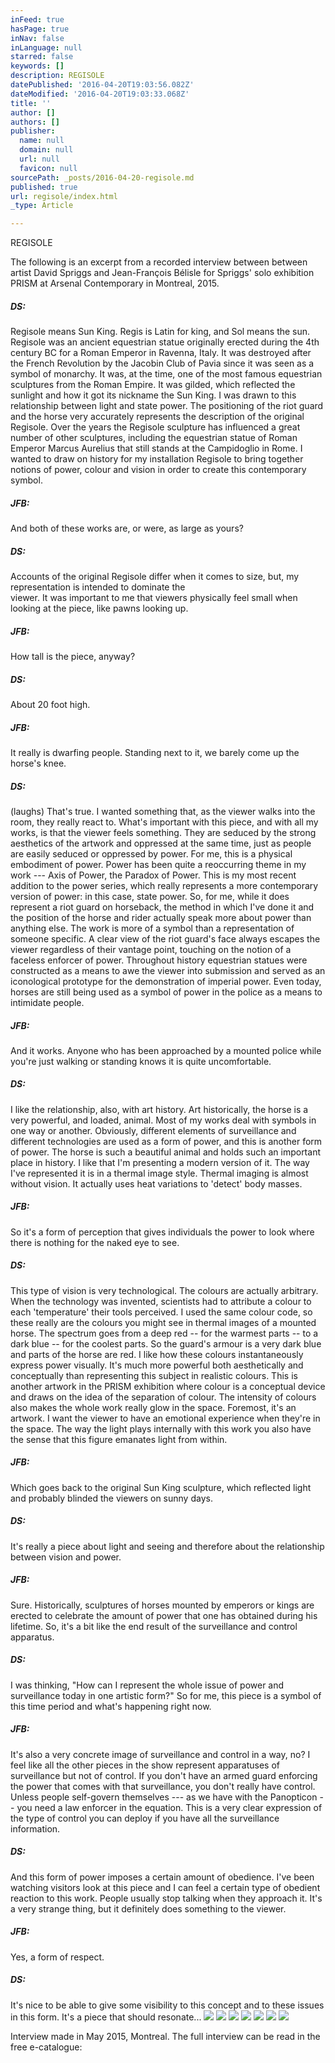 ```yaml
---
inFeed: true
hasPage: true
inNav: false
inLanguage: null
starred: false
keywords: []
description: REGISOLE
datePublished: '2016-04-20T19:03:56.082Z'
dateModified: '2016-04-20T19:03:33.068Z'
title: ''
author: []
authors: []
publisher:
  name: null
  domain: null
  url: null
  favicon: null
sourcePath: _posts/2016-04-20-regisole.md
published: true
url: regisole/index.html
_type: Article

---
```

REGISOLE

The following is an excerpt from a recorded interview between between artist David Spriggs and Jean-François Bélisle for Spriggs' solo exhibition PRISM at Arsenal Contemporary in Montreal, 2015\.

##### DS:

Regisole means Sun King. Regis is Latin for king, and Sol means the sun. Regisole was an ancient equestrian statue originally erected during the 4th century BC for a Roman Emperor in Ravenna, Italy. It was destroyed after the French Revolution by the Jacobin Club of Pavia since it was seen as a symbol of monarchy. It was, at the time, one of the most famous equestrian sculptures from the Roman Empire. It was gilded, which reflected the sunlight and how it got its nickname the Sun King. I was drawn to this relationship between light and state power. The positioning of the riot guard and the horse very accurately represents the description of the original Regisole. Over the years the Regisole sculpture has influenced a great number of other sculptures, including the equestrian statue of Roman Emperor Marcus Aurelius that still stands at the Campidoglio in Rome. I wanted to draw on history for my installation Regisole to bring together notions of power, colour and vision in order to create this contemporary symbol.

##### JFB:

And both of these works are, or were, as large as yours?

##### DS:

Accounts of the original Regisole differ when it comes to size, but, my representation is intended to dominate the  
viewer. It was important to me that viewers physically feel small when looking at the piece, like pawns looking up.

##### JFB:

How tall is the piece, anyway?

##### DS:

About 20 foot high.

##### JFB:

It really is dwarfing people. Standing next to it, we barely come up the horse's knee.

##### DS:

(laughs) That's true. I wanted something that, as the viewer walks into the room, they really react to. What's important with this piece, and with all my works, is that the viewer feels something. They are seduced by the strong aesthetics of the artwork and oppressed at the same time, just as people are easily seduced or oppressed by power. For me, this is a physical embodiment of power. Power has been quite a reoccurring theme in my work --- Axis of Power, the Paradox of Power. This is my most recent addition to the power series, which really represents a more contemporary version of power: in this case, state power. So, for me, while it does represent a riot guard on horseback, the method in which I've done it and the position of the horse and rider actually speak more about power than anything else. The work is more of a symbol than a representation of someone specific. A clear view of the riot guard's face always escapes the viewer regardless of their vantage point, touching on the notion of a faceless enforcer of power. Throughout history equestrian statues were constructed as a means to awe the viewer into submission and served as an iconological prototype for the demonstration of imperial power. Even today, horses are still being used as a symbol of power in the police as a means to intimidate people.

##### JFB:

And it works. Anyone who has been approached by a mounted police while you're just walking or standing knows it is quite uncomfortable.

##### DS:

I like the relationship, also, with art history. Art historically, the horse is a very powerful, and loaded, animal. Most of my works deal with symbols in one way or another. Obviously, different elements of surveillance and different technologies are used as a form of power, and this is another form of power. The horse is such a beautiful animal and holds such an important place in history. I like that I'm presenting a modern version of it. The way I've represented it is in a thermal image style. Thermal imaging is almost without vision. It actually uses heat variations to 'detect' body masses.

##### JFB:

So it's a form of perception that gives individuals the power to look where there is nothing for the naked eye to see.

##### DS:

This type of vision is very technological. The colours are actually arbitrary. When the technology was invented, scientists had to attribute a colour to each 'temperature' their tools perceived. I used the same colour code, so these really are the colours you might see in thermal images of a mounted horse. The spectrum goes from a deep red -- for the warmest parts -- to a dark blue -- for the coolest parts. So the guard's armour is a very dark blue and parts of the horse are red. I like how these colours instantaneously express power visually. It's much more powerful both aesthetically and conceptually than representing this subject in realistic colours. This is another artwork in the PRISM exhibition where colour is a conceptual device and draws on the idea of the separation of colour. The intensity of colours also makes the whole work really glow in the space. Foremost, it's an artwork. I want the viewer to have an emotional experience when they're in the space. The way the light plays internally with this work you also have the sense that this figure emanates light from within.

##### JFB:

Which goes back to the original Sun King sculpture, which reflected light and probably blinded the viewers on sunny days.

##### DS:

It's really a piece about light and seeing and therefore about the relationship between vision and power.

##### JFB:

Sure. Historically, sculptures of horses mounted by emperors or kings are erected to celebrate the amount of power that one has obtained during his lifetime. So, it's a bit like the end result of the surveillance and control apparatus.

##### DS:

I was thinking, "How can I represent the whole issue of power and surveillance today in one artistic form?" So for me, this piece is a symbol of this time period and what's happening right now.

##### JFB:

It's also a very concrete image of surveillance and control in a way, no? I feel like all the other pieces in the show represent apparatuses of surveillance but not of control. If you don't have an armed guard enforcing the power that comes with that surveillance, you don't really have control. Unless people self-govern themselves --- as we have with the Panopticon -- you need a law enforcer in the equation. This is a very clear expression of the type of control you can deploy if you have all the surveillance information.

##### DS:

And this form of power imposes a certain amount of obedience. I've been watching visitors look at this piece and I can feel a certain type of obedient reaction to this work. People usually stop talking when they approach it. It's a very strange thing, but it definitely does something to the viewer.

##### JFB:

Yes, a form of respect.

##### DS:

It's nice to be able to give some visibility to this concept and to these issues in this form. It's a piece that should resonate...
![](https://the-grid-user-content.s3-us-west-2.amazonaws.com/22db7e91-05cc-4ac7-bed6-84829081c84d.jpg)
![](https://the-grid-user-content.s3-us-west-2.amazonaws.com/54083e96-3d9c-4b20-9a25-328998d2437e.jpg)
![](https://the-grid-user-content.s3-us-west-2.amazonaws.com/929953b6-293d-4f89-a889-747cf70d5f5c.jpg)
![](https://the-grid-user-content.s3-us-west-2.amazonaws.com/768386ef-26cb-4962-855e-5d6e499db186.jpg)
![](https://the-grid-user-content.s3-us-west-2.amazonaws.com/987654e9-571c-467b-98fa-bf302adc86a2.jpg)
![](https://the-grid-user-content.s3-us-west-2.amazonaws.com/e41942cf-e401-4a0a-99cf-a0928809782b.jpg)
![](https://the-grid-user-content.s3-us-west-2.amazonaws.com/ad1bc93e-9498-4b17-838a-5aa1a1eb027a.jpg)

Interview made in May 2015, Montreal. The full interview can be read in the free e-catalogue: